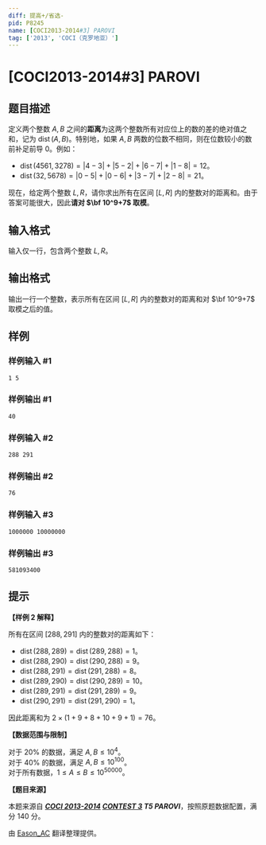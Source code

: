 ```yaml
---
diff: 提高+/省选-
pid: P8245
name: [COCI2013-2014#3] PAROVI
tag: ['2013', 'COCI（克罗地亚）']
---
```

# [COCI2013-2014#3] PAROVI
## 题目描述

定义两个整数 $A,B$ 之间的**距离**为这两个整数所有对应位上的数的差的绝对值之和，记为 $\operatorname{dist}(A,B)$。特别地，如果 $A,B$ 两数的位数不相同，则在位数较小的数前补足前导 $0$。例如：

- $\operatorname{dist}(4561,3278)=\left|4-3\right|+\left|5-2\right|+\left|6-7\right|+\left|1-8\right|=12$。
- $\operatorname{dist}(32,5678)=\left|0-5\right|+\left|0-6\right|+\left|3-7\right|+\left|2-8\right|=21$。

现在，给定两个整数 $L,R$，请你求出所有在区间 $[L,R]$ 内的整数对的距离和。由于答案可能很大，因此**请对 $\bf 10^9+7$ 取模**。
## 输入格式

输入仅一行，包含两个整数 $L,R$。
## 输出格式

输出一行一个整数，表示所有在区间 $[L,R]$ 内的整数对的距离和对 $\bf 10^9+7$ 取模之后的值。
## 样例

### 样例输入 #1
```
1 5
```
### 样例输出 #1
```
40
```
### 样例输入 #2
```
288 291
```
### 样例输出 #2
```
76
```
### 样例输入 #3
```
1000000 10000000
```
### 样例输出 #3
```
581093400
```
## 提示

**【样例 2 解释】**

所有在区间 $[288,291]$ 内的整数对的距离如下：

- $\operatorname{dist}(288,289)=\operatorname{dist}(289,288)=1$。
- $\operatorname{dist}(288,290)=\operatorname{dist}(290,288)=9$。
- $\operatorname{dist}(288,291)=\operatorname{dist}(291,288)=8$。
- $\operatorname{dist}(289,290)=\operatorname{dist}(290,289)=10$。
- $\operatorname{dist}(289,291)=\operatorname{dist}(291,289)=9$。
- $\operatorname{dist}(290,291)=\operatorname{dist}(291,290)=1$。

因此距离和为 $2\times (1+9+8+10+9+1)=76$。

**【数据范围与限制】**

对于 $20\%$ 的数据，满足 $A,B\leqslant 10^4$。  
对于 $40\%$ 的数据，满足 $A,B\leqslant 10^{100}$。  
对于所有数据，$1\leqslant A\leqslant B\leqslant 10^{50000}$。

**【题目来源】**

本题来源自 **_[COCI 2013-2014](https://hsin.hr/coci/archive/2013_2014/) [CONTEST 3](https://hsin.hr/coci/archive/2013_2014/contest3_tasks.pdf) T5 PAROVI_**，按照原题数据配置，满分 $140$ 分。

由 [Eason_AC](https://www.luogu.com.cn/user/112917) 翻译整理提供。
